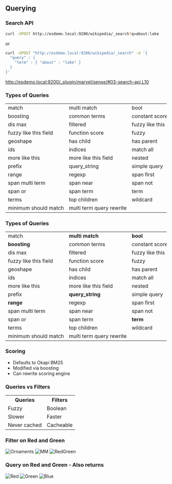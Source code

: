 ## Querying


### Search API

```bash
curl -XPOST http://esdemo.local:9200/wikipedia/_search?q=about:lake
```

or

```bash
curl -XPOST "http://esdemo.local:9200/wikipedia/_search" -d '{
  "query" : {
    "term" : { "about" : "lake" }
  }
}'
```

http://esdemo.local:9200/_plugin/marvel/sense/#03-search-api,L10


<h3>Types of Queries</h3>

<table>
<tr><td>match</td><td>multi match </td><td> bool</td><tr>                

<tr><td> boosting  </td><td> common terms </td><td nowrap> constant score </td><tr> 
<tr><td>  dis max  </td><td>filtered  </td><td> fuzzy like this </td><tr> 
<tr><td>  fuzzy like this field </td><td> function score </td><td> fuzzy </td><tr> 
<tr><td>  geoshape </td><td>has child  </td><td>has parent </td><tr> 
<tr><td>    ids </td><td>indices  </td><td>  match all </td><tr> 
<tr><td>  more like this </td><td>  more like this field  </td><td> nested </td><tr> 
<tr><td>   prefix </td><td> query_string   </td><td>  simple query </td><tr>
<tr><td>    range</td><td> regexp   </td><td> span first </td><tr> 
<tr><td>      span multi term  </td><td> span near  </td><td> span not </td><tr> 
<tr><td>     span or  </td><td> span term  </td><td> term </td><tr> 
<tr><td>   terms </td><td> top children  </td><td> wildcard</td><tr> 
<tr><td nowrap>   minimum should match  </td><td nowrap> multi term query rewrite</td><tr> 
</table>


<h3>Types of Queries</h3>

<table>
<tr><td>match</td><td><b>multi match </b> </td><td> <b> bool </b></td><tr>                

<tr><td> <b>boosting </b>  </td><td> common terms </td><td nowrap> constant score </td><tr> 
<tr><td>  dis max  </td><td>filtered  </td><td> fuzzy like this </td><tr> 
<tr><td>  fuzzy like this field </td><td> function score </td><td> fuzzy </td><tr> 
<tr><td>  geoshape </td><td>has child  </td><td>has parent </td><tr> 
<tr><td>    ids </td><td>indices  </td><td>  match all </td><tr> 
<tr><td>  more like this </td><td>  more like this field  </td><td> nested </td><tr> 
<tr><td>   prefix </td><td> <b>query_string</b>   </td><td>  simple query </td><tr>
<tr><td>   <b> range </b></td><td> regexp   </td><td> span first </td><tr> 
<tr><td>      span multi term  </td><td> span near  </td><td> span not </td><tr> 
<tr><td>     span or  </td><td> span term  </td><td> <b>term </b> </td><tr> 
<tr><td>   terms </td><td> top children  </td><td> wildcard</td><tr> 
<tr><td nowrap>   minimum should match  </td><td nowrap> multi term query rewrite</td><tr> 
</table>


### Scoring

* Defaults to Okapi BM25
* Modified via boosting
* Can rewrite scoring engine


### Queries vs Filters

<table class="qvf">
<tr>
<th>Queries</th>
<th>Filters</th>
</tr>
<tr>
<td>Fuzzy</td>
<td>Boolean</td>
</tr>
<tr>
<td>Slower</td>
<td>Faster</td>
</tr>
<tr>
<td>Never cached</td>
<td>Cacheable</td>
</tr>
</table>


### Filter on Red and Green

![Ornaments](images/red-and-green-ornaments.jpg)
![MM](images/red-green-m-m.jpg)
![RedGreen](images/red_green.jpg)


### Query on Red and Green - Also returns

![Red](images/red.png)
![Green](images/green.png)
![Blue](images/blue.svg)